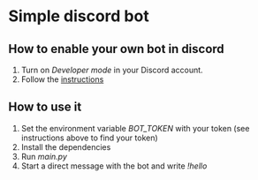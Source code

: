 # Simple discord bot

## How to enable your own bot in discord

1. Turn on *Developer mode* in your Discord account.
2. Follow the [instructions](https://discord.com/developers/docs/getting-started)

## How to use it

1. Set the environment variable *BOT_TOKEN* with your token (see instructions above to find your token)
2. Install the dependencies
3. Run *main.py*
4. Start a direct message with the bot and write *!hello*